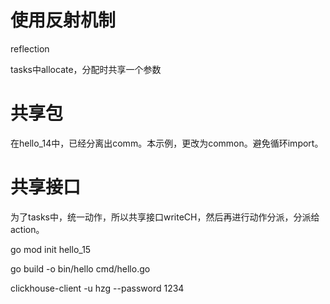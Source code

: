 使用反射机制
==========

reflection

tasks中allocate，分配时共享一个参数

共享包
=====

在hello_14中，已经分离出comm。本示例，更改为common。避免循环import。

共享接口
=======

为了tasks中，统一动作，所以共享接口writeCH，然后再进行动作分派，分派给action。

go mod init hello_15

go build -o bin/hello cmd/hello.go

clickhouse-client -u hzg --password 1234